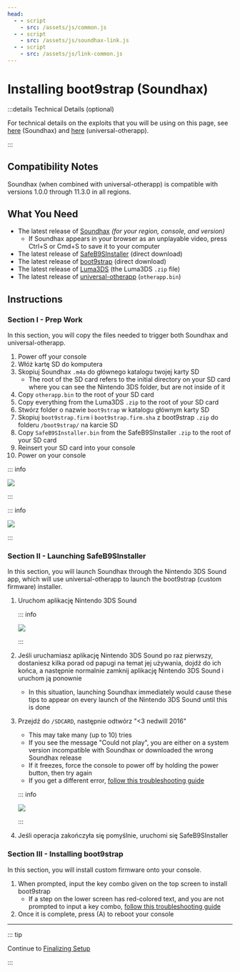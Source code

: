 ```yaml
---
head:
  - - script
    - src: /assets/js/common.js
  - - script
    - src: /assets/js/soundhax-link.js
  - - script
    - src: /assets/js/link-common.js
---
```


# Installing boot9strap (Soundhax)

:::details Technical Details (optional)

For technical details on the exploits that you will be using on this page, see [here](https://github.com/nedwill/soundhax) (Soundhax) and [here](https://github.com/TuxSH/universal-otherapp) (universal-otherapp).

:::

## Compatibility Notes

Soundhax (when combined with universal-otherapp) is compatible with versions 1.0.0 through 11.3.0 in all regions.

## What You Need

- The latest release of [Soundhax](http://soundhax.com) _(for your region, console, and version)_
    - If Soundhax appears in your browser as an unplayable video, press Ctrl+S or Cmd+S to save it to your computer
- The latest release of [SafeB9SInstaller](https://github.com/d0k3/SafeB9SInstaller/releases/download/v0.0.7/SafeB9SInstaller-20170605-122940.zip) (direct download)
- The latest release of [boot9strap](https://github.com/SciresM/boot9strap/releases/download/1.4/boot9strap-1.4.zip) (direct download)
- The latest release of [Luma3DS](https://github.com/LumaTeam/Luma3DS/releases/latest) (the Luma3DS `.zip` file)
- The latest release of [universal-otherapp](https://github.com/TuxSH/universal-otherapp/releases/latest) (`otherapp.bin`)

## Instructions

### Section I - Prep Work

In this section, you will copy the files needed to trigger both Soundhax and universal-otherapp.

1. Power off your console
2. Włóż kartę SD do komputera
3. Skopiuj Soundhax `.m4a` do głównego katalogu twojej karty SD
    - The root of the SD card refers to the initial directory on your SD card where you can see the Nintendo 3DS folder, but are not inside of it
4. Copy `otherapp.bin` to the root of your SD card
5. Copy everything from the Luma3DS `.zip` to the root of your SD card
6. Stwórz folder o nazwie `boot9strap` w katalogu głównym karty SD
7. Skopiuj `boot9strap.firm` i `boot9strap.firm.sha` z boot9strap `.zip` do folderu `/boot9strap/` na karcie SD
8. Copy `SafeB9SInstaller.bin` from the SafeB9SInstaller `.zip` to the root of your SD card
9. Reinsert your SD card into your console
10. Power on your console

::: info

![](/images/screenshots/soundhax/soundhax-root-layout.png)

:::

::: info

![](/images/screenshots/boot9strap-folder.png)

:::

### Section II - Launching SafeB9SInstaller

In this section, you will launch Soundhax through the Nintendo 3DS Sound app, which will use universal-otherapp to launch the boot9strap (custom firmware) installer.

1. Uruchom aplikację Nintendo 3DS Sound

    ::: info

    ![](/images/screenshots/soundhax/soundhax-welcome.png)

    :::

2. Jeśli uruchamiasz aplikację Nintendo 3DS Sound po raz pierwszy, dostaniesz kilka porad od papugi na temat jej używania, dojdź do ich końca, a następnie normalnie zamknij aplikację Nintendo 3DS Sound i uruchom ją ponownie
    - In this situation, launching Soundhax immediately would cause these tips to appear on every launch of the Nintendo 3DS Sound until this is done

3. Przejdź do `/SDCARD`, następnie odtwórz "<3 nedwill 2016"

    - This may take many (up to 10) tries
    - If you see the message "Could not play", you are either on a system version incompatible with Soundhax or downloaded the wrong Soundhax release
    - If it freezes, force the console to power off by holding the power button, then try again
    - If you get a different error, [follow this troubleshooting guide](troubleshooting-soundhax)

    ::: info

    ![](/images/screenshots/soundhax/soundhax-launch.png)

    :::

4. Jeśli operacja zakończyła się pomyślnie, uruchomi się SafeB9SInstaller

### Section III - Installing boot9strap

In this section, you will install custom firmware onto your console.

1. When prompted, input the key combo given on the top screen to install boot9strap
    - If a step on the lower screen has red-colored text, and you are not prompted to input a key combo, [follow this troubleshooting guide](troubleshooting-soundhax)
2. Once it is complete, press (A) to reboot your console

<!--@include: ./_include/configure-luma3ds.md -->

<!--@include: ./_include/luma3ds-installed-note.md -->

___

::: tip

Continue to [Finalizing Setup](finalizing-setup)

:::
